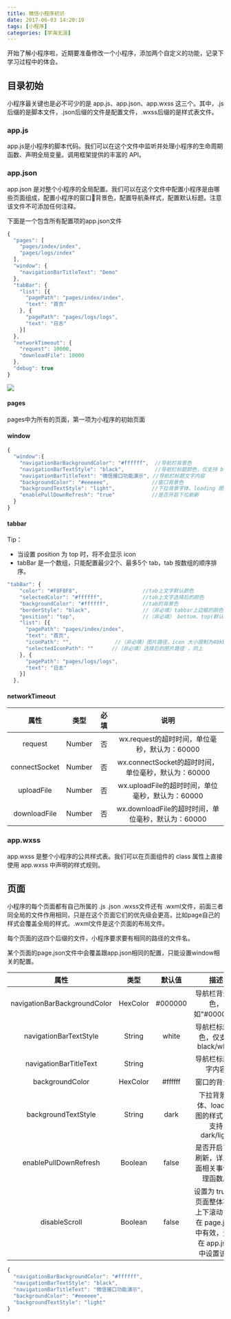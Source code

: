 ```yaml
---
title: 微信小程序初识
date: 2017-06-03 14:20:19
tags: [小程序]
categories: [学海无涯]
---
```


开始了解小程序啦，近期要准备修改一个小程序，添加两个自定义的功能，记录下学习过程中的体会。

## 目录初始
小程序最关键也是必不可少的是 app.js、app.json、app.wxss 这三个。其中，.js后缀的是脚本文件，.json后缀的文件是配置文件，.wxss后缀的是样式表文件。

<!--more-->

### app.js

app.js是小程序的脚本代码。我们可以在这个文件中监听并处理小程序的生命周期函数、声明全局变量。调用框架提供的丰富的 API。


### app.json
app.json 是对整个小程序的全局配置。我们可以在这个文件中配置小程序是由哪些页面组成，配置小程序的窗口背景色，配置导航条样式，配置默认标题。注意该文件不可添加任何注释。

下面是一个包含所有配置项的app.json文件

``` javascript
{
  "pages": [
    "pages/index/index",
    "pages/logs/index"
  ],
  "window": {
    "navigationBarTitleText": "Demo"
  },
  "tabBar": {
    "list": [{
      "pagePath": "pages/index/index",
      "text": "首页"
    }, {
      "pagePath": "pages/logs/logs",
      "text": "日志"
    }]
  },
  "networkTimeout": {
    "request": 10000,
    "downloadFile": 10000
  },
  "debug": true
}
```

![](http://qiniu.huyangjie.cn/app.json%E9%85%8D%E7%BD%AE%E6%96%87%E4%BB%B6)

#### pages

pages中为所有的页面，第一项为小程序的初始页面

#### window

``` javascript
{
  "window":{
    "navigationBarBackgroundColor": "#ffffff",  //导航栏背景色
    "navigationBarTextStyle": "black",          //导航栏标题颜色，仅支持 black/white
    "navigationBarTitleText": "微信接口功能演示", //导航栏标题文字内容
    "backgroundColor": "#eeeeee",              //窗口背景色
    "backgroundTextStyle": "light",            //下拉背景字体、loading 图的样式，仅支持 dark/light
    "enablePullDownRefresh": "true"            //是否开启下拉刷新
  }
}
```

#### tabbar

Tip：

* 当设置 position 为 top 时，将不会显示 icon
* tabBar 是一个数组，只能配置最少2个、最多5个 tab，tab 按数组的顺序排序。

``` javascript
"tabBar": {
	"color": "#F8F8F8",          			//tab上文字默认颜色
	"selectedColor": "#ffffff",		        //tab上文字选择后的颜色
	"backgroundColor": "#ffffff",			//tab的背景色
	"borderStyle": "black",					//（非必填）tabbar上边框的颜色， 仅支持 black/white
	"position": "top",						//（非必填） bottom、top(默认为top)
    "list": [{
      "pagePath": "pages/index/index",
      "text": "首页",
      "iconPath": "",              //（非必填）图片路径，icon 大小限制为40kb，建议尺寸为 81px * 81px，当 postion 为 top 时，此参数无效
      "selectedIconPath": ""      //（非必填）选择后的图片路径 ，同上
    }, {
      "pagePath": "pages/logs/logs",
      "text": "日志"
    }]
  },

```

#### networkTimeout


|属性	|类型	|必填	|说明|
|:--------:|:---------:|:-------:|:-:|
|request	|Number	|否	|wx.request的超时时间，单位毫秒，默认为：60000|
|connectSocket	|Number	|否|	wx.connectSocket的超时时间，单位毫秒，默认为：60000|
|uploadFile	|Number	|否|	wx.uploadFile的超时时间，单位毫秒，默认为：60000|
|downloadFile|	Number	|否	|wx.downloadFile的超时时间，单位毫秒，默认为：60000|


### app.wxss
app.wxss 是整个小程序的公共样式表。我们可以在页面组件的 class 属性上直接使用 app.wxss 中声明的样式规则。


## 页面

小程序的每个页面都有自己所属的 .js .json .wxss文件还有 .wxml文件，前面三者同全局的文件作用相同，只是在这个页面它们的优先级会更高，比如page自己的样式会覆盖全局的样式。.wxml文件是这个页面的布局文件。

每个页面的这四个后缀的文件，小程序要求要有相同的路径的文件名。

某个页面的page.json文件中会覆盖跟app.json相同的配置，只能设置window相关的配置。

|属性|	类型|	默认值|	描述|
|:-:|:-:|:-:|:-:|
|navigationBarBackgroundColor|	HexColor|	#000000|	导航栏背景颜色，如"#000000"
|navigationBarTextStyle|	String	|white	|导航栏标题颜色，仅支持 black/white
|navigationBarTitleText|	String	|	|导航栏标题文字内容
|backgroundColor|	HexColor|	#ffffff|	窗口的背景色
|backgroundTextStyle	|String|	dark|	下拉背景字体、loading 图的样式，仅支持 dark/light
|enablePullDownRefresh|	Boolean|	false|	是否开启下拉刷新，详见页面相关事件处理函数。
|disableScroll|	Boolean|	false|	设置为 true 则页面整体不能上下滚动；只在 page.json 中有效，无法在 app.json 中设置该项


``` javascript
{
  "navigationBarBackgroundColor": "#ffffff",
  "navigationBarTextStyle": "black",
  "navigationBarTitleText": "微信接口功能演示",
  "backgroundColor": "#eeeeee",
  "backgroundTextStyle": "light"
}

```

